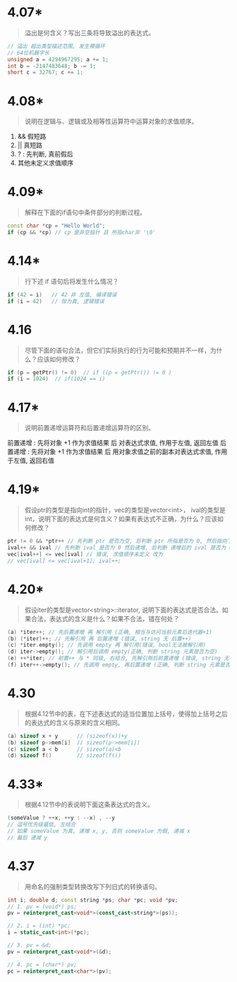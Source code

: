 # 4.07\*
> 溢出是何含义？写出三条将导致溢出的表达式。
```c++
// 溢出 超出类型描述范围, 发生模循环
// 64位机器字长
unsigned a = 4294967295; a += 1;
int b = -2147483648; b -= 1;
short c = 32767; c += 1;
```

# 4.08\*
> 说明在逻辑与、逻辑或及相等性运算符中运算对象的求值顺序。

1. && 假短路
2. || 真短路
3. ? : 先判断, 真前假后
4. 其他未定义求值顺序

# 4.09\*
> 解释在下面的if语句中条件部分的判断过程。
```c++
const char *cp = "Hello World";
if (cp && *cp) // cp 是非空指针 且 所指char非 '\0'
```

# 4.14\*
> 行下述 if 语句后将发生什么情况？
```c++
if (42 = i)   // 42 非 左值, 编译错误
if (i = 42)   // 恒为真, 逻辑错误
```

# 4.16
> 尽管下面的语句合法，但它们实际执行的行为可能和预期并不一样，为什么？应该如何修改？
```c++
if (p = getPtr() != 0)  // if ((p = getPtr()) != 0 )
if (i = 1024)  // if(1024 == i)
```

# 4.17\*
> 说明前置递增运算符和后置递增运算符的区别。

前置递增 : 先将对象 +1 作为求值结果 后 对表达式求值, 作用于左值, 返回左值
后置递增 : 先将对象 +1 作为求值结果 后 用对象求值之前的副本对表达式求值, 作用于左值, 返回右值

# 4.19\*
> 假设ptr的类型是指向int的指针，vec的类型是vector\<int>，  ival的类型是int，说明下面的表达式是何含义？如果有表达式不正确，为什么？应该如何修改？
```c++
ptr != 0 && *ptr++ // 先判断 ptr 是否为空, 后判断 ptr 所指是否为 0, 然后指向下一个对象
ival++ && ival // 先判断 ival 是否为 0 然后递增, 后判断 递增后的 ival 是否为 0
vec[ival++] <= vec[ival] // 错误, 求值顺序未定义 改为
// vec[ival] <= vec[ival+1]; ival++;
```

# 4.20\*
> 假设iter的类型是vector\<string>::iterator, 说明下面的表达式是否合法。如果合法，表达式的含义是什么？如果不合法，错在何处？
```c++
(a) *iter++; // 先后置递增 再 解引用 (正确, 相当与访问当前元素后迭代器+1)
(b) (*iter)++; // 先解引用 再 后置递增 (错误, string 无 后置++)
(c) *iter.empty(); // 先调用 empty 再 解引用(错误, bool无法被解引用)
(d) iter->empty(); // 解引用后调用 empty(正确, 判断 string 元素是否为空)
(e) ++*iter; // 前置++ 与 * 同级, 右结合, 先解引用后前置递增 (错误, string 无 后置++ )
(f) iter++->empty(); // 先调用 empty, 再后置递增 (正确, 判断 string 元素是否为空 后 指向下一个元素)
```

# 4.30
> 根据4.12节中的表，在下述表达式的适当位置加上括号，使得加上括号之后的表达式的含义与原来的含义相同。
```c++
(a) sizeof x + y      // (sizeof(x))+y
(b) sizeof p->mem[i]  // sizeof(p->mem[i])
(c) sizeof a < b      // sizeof(a)<b
(d) sizeof f() 		  // sizeof(f())
```

# 4.33\*
> 根据4.12节中的表说明下面这条表达式的含义。
```c++
(someValue ? ++x, ++y : --x) , --y
// 逗号优先级最低, 左结合 
// 如果 someValue 为真, 递增 x, y, 否则 someValue 为假, 递减 x
// 最后 递减 y
```

# 4.37
> 用命名的强制类型转换改写下列旧式的转换语句。
```c++
int i; double d; const string *ps; char *pc; void *pv;
// 1. pv = (void*) ps; 
pv = reinterpret_cast<void*>(const_cast<string*>(ps));

// 2. i = (int) *pc;
i = static_cast<int>(*pc);

// 3. pv = &d;
pv = reinterpret_cast<void*>(&d);

// 4. pc = (char*) pv;
pc = reinterpret_cast<char*>(pv);
```